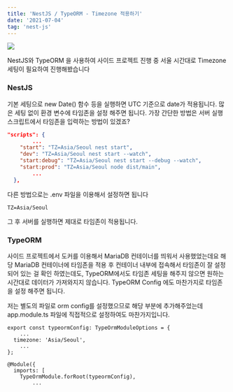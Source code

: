 ```yaml
---
title: 'NestJS / TypeORM - Timezone 적용하기'
date: '2021-07-04'
tag: 'nest-js'
---
```


![](/images/posts/nest-js/type-orm-timezone_1.png)


NestJS와 TypeORM 을 사용하여 사이드 프로젝트 진행 중
서울 시간대로 Timezone 세팅이 필요하여 진행해봤습니다

### NestJS

기본 세팅으로 new Date() 함수 등을 실행하면 UTC 기준으로 date가 적용됩니다.
많은 세팅 없이 환경 변수에 타임존을 설정 해주면 됩니다.
가장 간단한 방법은 서버 실행 스크립트에서 타임존을 입력하는 방법이 있겠죠?

```json
"scripts": {
		...
    "start": "TZ=Asia/Seoul nest start",
    "dev": "TZ=Asia/Seoul nest start --watch",
    "start:debug": "TZ=Asia/Seoul nest start --debug --watch",
    "start:prod": "TZ=Asia/Seoul node dist/main",
		...
  },
```

다른 방법으로는 .env 파일을 이용해서 설정하면 됩니다

```basic
TZ=Asia/Seoul
```

그 후 서버를 실행하면 제대로 타임존이 적용됩니다.

### TypeORM

사이드 프로젝트에서 도커를 이용해서 MariaDB 컨테이너를 띄워서 사용했었는데요
해당 MariaDB 컨테이너에 타임존을 적용 후 컨테이너 내부에 접속해서
타임존이 잘 설정 되어 있는 걸 확인 하였는데도,
TypeORM에서도 타임존 세팅을 해주지 않으면 원하는 시간대로 데이터가 가져와지지 않습니다.
TypeORM Config 에도 마찬가지로 타임존을 설정 해주면 됩니다.

저는 별도의 파일로 orm config를 설정했으므로 해당 부분에 추가해주었는데
app.module.ts 파일에 직접적으로 설정하여도 마찬가지입니다.

```tsx
export const typeormConfig: TypeOrmModuleOptions = {
	...
  timezone: 'Asia/Seoul',
	...
};
```

```tsx
@Module({
  imports: [
    TypeOrmModule.forRoot(typeormConfig),
		...
``` 